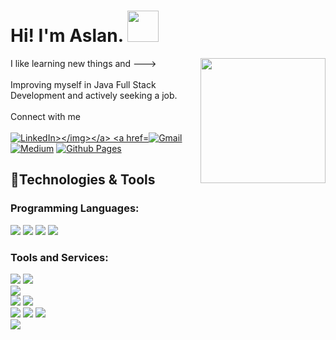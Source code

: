 <div>
  <h1> Hi! I'm Aslan. <img src="https://media.giphy.com/media/mGcNjsfWAjY5AEZNw6/giphy.gif" width="50"></h1>
  <div>
    <img align='right' src="https://media.giphy.com/media/v1.Y2lkPTc5MGI3NjExbzFvNTg4aXJlc3p2aGc3OTQ3bG5vZ2JxYnFnbXI5dzE4aGd6dTh4OCZlcD12MV9naWZzX3NlYXJjaCZjdD1n/CuuSHzuc0O166MRfjt/giphy.gif" width="200">
    <a>I like learning new things and ---></a><br/><br/>
    <a>Improving myself in Java Full Stack Development and actively seeking a job.</a><br/><br/>
    <a>Connect with me </a><br/><br/>
    <a href="https://www.linkedin.com/in/hcaslanozen/"> <img  src="https://img.shields.io/badge/-LinkedIn-0A66C2?style=flat&logo=linkedin&logoColor=white" alt="LinkedIn></img></a>
    <a href="mailto:hcaslan.ozen@gmail.com"><img src="https://img.shields.io/badge/-Gmail-EA4335?style=flat&logo=gmail&logoColor=white" alt="Gmail"></img></a>
    <a href="https://medium.com/@hcaslan"><img src="https://img.shields.io/badge/Medium-000000.svg?style=flat&logo=Medium&logoColor=white" alt="Medium"></img></a>
    <a href="https://hcaslan.github.io"> <img src="https://img.shields.io/badge/GitHub%20Pages-222222.svg?style=flat&logo=GitHub-Pages&logoColor=white" alt="Github Pages"></img></a>
  </div>
  <div>
      <h2>🔧Technologies & Tools</h2>
      <h3>Programming Languages:</h3>
      <img src="https://img.shields.io/badge/-java-%23ED8B00.svg?style=flat&logo=openjdk&logoColor=white"/>
      <img src="https://img.shields.io/badge/-C++-00599C?style=flat&logo=cplusplus&logoColor=white"/>
      <img src="https://img.shields.io/badge/-Python-3776AB?style=flat&logo=python&logoColor=white"/>
      <img src="https://img.shields.io/badge/-C-A8B9CC?style=flat&logo=c&logoColor=white"/>
      <h3>Tools and Services:</h3>
      <!--Java-->
      <img src="https://img.shields.io/badge/Spring_Boot-F2F4F9?style=flat&logo=spring-boot&logoColor=white"/>
      <img src="https://img.shields.io/badge/-Hibernate-59666C?style=flat&logo=hibernate&logoColor=white"/>
      <br/>
      <!--Database-->
      <img src="https://img.shields.io/badge/-PostgreSQL-4169E1?style=flat&logo=postgresql&logoColor=white"/>
      <br/>
      <!--C++-->
      <img src="https://img.shields.io/badge/-Qt-41CD52?style=flat&logo=qt&logoColor=white"/>
      <img src="https://img.shields.io/badge/-OpenCV-5C3EE8?style=flat&logo=opencv&logoColor=white"/>
      <br/>
      <!--python-->
      <img src="https://img.shields.io/badge/scikit--image-brightgreen?style=flat&logo=scikit-image&logoColor=white" />
      <img src="https://img.shields.io/badge/numpy-%23013243.svg?style=flat&logo=numpy&logoColor=white"/>
      <img src="https://img.shields.io/badge/pandas-%23150458.svg?style=flat&logo=pandas&logoColor=white"/>
      <br/>
      <!--Tools for UI-->
      <img src="https://img.shields.io/badge/figma-%23F24E1E.svg?style=flat&logo=figma&logoColor=white"/>
      <br/>  
  </div>
</div>
<!---
hcaslan/hcaslan is a ✨ special ✨ repository because its `README.md` (this file) appears on GitHub profile.
--->
